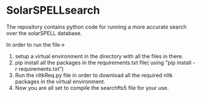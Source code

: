 # SolarSPELLsearch
The repository  contains python code for running a more accurate search over the solarSPELL database.

In order to run the file->
1) setup a virtual environment in the directory with all the files in there.
2) pip install all the packages in the requirements.txt file( using "pip install -r requirements.txt")
3) Run the nltkReq.py file in order to download all the required nltk packages in the virtual environment.
4) Now you are all set to compile the searchfts5 file for your use.
